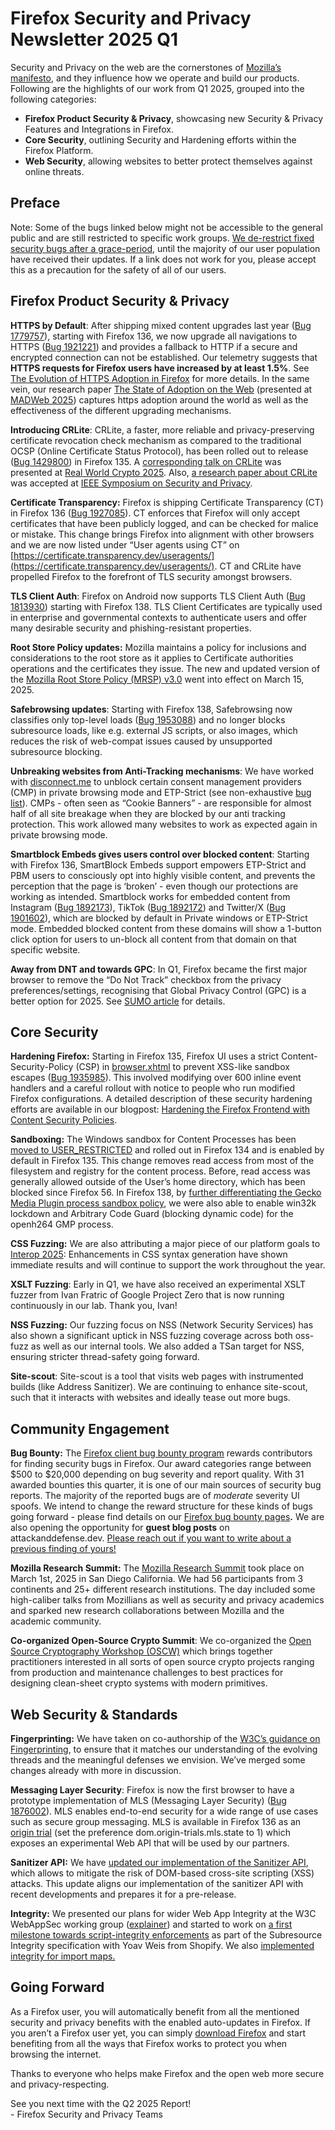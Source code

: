 # Firefox Security and Privacy Newsletter 2025 Q1

Security and Privacy on the web are the cornerstones of [Mozilla’s manifesto](https://www.mozilla.org/en-US/about/manifesto/), and they influence how we operate and build our products. Following are the highlights of our work from Q1 2025, grouped into the following categories:

* **Firefox Product Security & Privacy**, showcasing new Security & Privacy Features and Integrations in Firefox.  
* **Core Security**, outlining Security and Hardening efforts within the Firefox Platform.  
* **Web Security**, allowing websites to better protect themselves against online threats.

## Preface

Note: Some of the bugs linked below might not be accessible to the general public and are still restricted to specific work groups. [We de-restrict fixed security bugs after a grace-period](https://firefox-source-docs.mozilla.org/bug-mgmt/processes/fixing-security-bugs.html#keeping-private-information-private), until the majority of our user population have received their updates. If a link does not work for you, please accept this as a precaution for the safety of all of our users.

## Firefox Product Security & Privacy

**HTTPS by Default**: After shipping mixed content upgrades last year ([Bug 1779757](https://bugzilla.mozilla.org/show_bug.cgi?id=1779757)), starting with Firefox  136, we now upgrade all navigations to HTTPS ([Bug 1921221](https://bugzilla.mozilla.org/show_bug.cgi?id=1921221)) and provides a fallback to HTTP if a secure and encrypted connection can not be established. Our telemetry suggests that **HTTPS requests for Firefox users have increased by at least 1.5%**. See [The Evolution of HTTPS Adoption in Firefox](https://attackanddefense.dev/2025/03/31/https-first-in-firefox-136.html) for more details. In the same vein, our research paper [The State of Adoption on the Web](https://research.mozilla.org/files/2025/03/the_state_of_https_adoption_on_the_web.pdf) (presented at [MADWeb 2025](https://madweb.work/)) captures https adoption around the world as well as the effectiveness of the different upgrading mechanisms.

**Introducing CRLite**: CRLite, a faster, more reliable and privacy-preserving certificate revocation check mechanism as compared to the traditional OCSP (Online Certificate Status Protocol), has been rolled out to release ([Bug 1429800](https://bugzilla.mozilla.org/show_bug.cgi?id=1429800)) in Firefox 135\. A [corresponding talk on CRLite](https://www.youtube.com/watch?v=gnB76DQI1GE&t=19517s) was presented at [Real World Crypto 2025](https://rwc.iacr.org/2025/). Also, [a research paper about CRLite](https://research.mozilla.org/files/2025/04/clubcards_for_the_webpki.pdf) was accepted at [IEEE Symposium on Security and Privacy](https://sp2025.ieee-security.org/).

**Certificate Transparency:** Firefox is shipping Certificate Transparency (CT) in Firefox 136 ([Bug 1927085](https://bugzilla.mozilla.org/show_bug.cgi?id=1927085)). CT enforces that Firefox will only accept certificates that have been publicly logged, and can be checked for malice or mistake. This change brings Firefox into alignment with other browsers and we are now listed under “User agents using CT” on [https://certificate.transparency.dev/useragents/](https://certificate.transparency.dev/useragents/). CT and CRLite have propelled Firefox to the forefront of TLS security amongst browsers.

**TLS Client Auth**: Firefox on Android now supports TLS Client Auth ([Bug 1813930](https://bugzilla.mozilla.org/show_bug.cgi?id=1813930)) starting with Firefox 138\. TLS Client Certificates are typically used in enterprise and governmental contexts to authenticate users and offer many desirable security and phishing-resistant properties.

**Root Store Policy updates:** Mozilla maintains a policy for inclusions and considerations to the root store as it applies to Certificate authorities operations and the certificates they issue. The new and updated version of the [Mozilla Root Store Policy (MRSP) v3.0](https://blog.mozilla.org/security/2025/03/12/enhancing-ca-practices-key-updates-in-mozilla-root-store-policy-v3-0/) went into effect on March 15, 2025\.

**Safebrowsing updates**: Starting with Firefox 138, Safebrowsing now classifies only top-level loads ([Bug 1953088](https://bugzilla.mozilla.org/show_bug.cgi?id=1953088)) and no longer blocks subresource loads, like e.g. external JS scripts, or also images, which reduces the risk of web-compat issues caused by unsupported subresource blocking.

**Unbreaking websites from Anti-Tracking mechanisms**: We have worked with [disconnect.me](http://disconnect.me) to unblock certain consent management providers (CMP) in private browsing mode and ETP-Strict (see non-exhaustive [bug list](https://bugzilla.mozilla.org/buglist.cgi?bug_id=1909809%2C1906427%2C1909418%2C1942290%2C1951065%2C1924998%2C1936252%2C1934494&list_id=17532862)). CMPs \- often seen as “Cookie Banners” \- are responsible for almost half of all site breakage when they are blocked by our anti tracking protection. This work allowed many websites to work as expected again in private browsing mode.

**Smartblock Embeds gives users control over blocked content**: Starting with Firefox 136, SmartBlock Embeds support empowers ETP-Strict and PBM users to consciously opt into highly visible content, and prevents the perception that the page is ‘broken’ \- even though our protections are working as intended. Smartblock works for embedded content from Instagram ([Bug 1892173](https://bugzilla.mozilla.org/show_bug.cgi?id=1892173)), TikTok ([Bug 1892172](https://bugzilla.mozilla.org/show_bug.cgi?id=1892172)) and Twitter/X ([Bug 1901602](https://bugzilla.mozilla.org/show_bug.cgi?id=1901602)), which are blocked by default in Private windows or ETP-Strict mode. Embedded blocked content from these domains will show a 1-button click option for users to un-block all content from that domain on that specific website.

**Away from DNT and towards GPC**: In Q1, Firefox became the first major browser to remove the “Do Not Track” checkbox from the privacy preferences/settings, recognising that Global Privacy Control (GPC) is a better option for 2025\. See [SUMO article](https://support.mozilla.org/en-US/kb/how-do-i-turn-do-not-track-feature) for details.

## Core Security

**Hardening Firefox:** Starting in Firefox 135, Firefox UI uses a strict Content-Security-Policy (CSP) in [browser.xhtml](https://searchfox.org/mozilla-central/source/browser/base/content/browser.xhtml) to prevent XSS-like sandbox escapes ([Bug 1935985](https://bugzilla.mozilla.org/show_bug.cgi?id=1935985)). This involved modifying over 600 inline event handlers and a careful rollout with notice to people who run modified Firefox configurations. A detailed description of these security hardening efforts are available in our blogpost: [Hardening the Firefox Frontend with Content Security Policies](https://attackanddefense.dev/2025/04/09/hardening-the-firefox-frontend-with-content-security-policies.html).

**Sandboxing:** The Windows sandbox for Content Processes has been [moved to USER\_RESTRICTED](https://bugzilla.mozilla.org/show_bug.cgi?id=1403931) and rolled out in Firefox 134 and is enabled by default in Firefox 135\. This change removes read access from most of the filesystem and registry for the content process. Before, read access was generally allowed outside of the User’s home directory, which has been blocked since Firefox 56\. In Firefox 138, by [further differentiating the Gecko Media Plugin process sandbox policy](https://bugzilla.mozilla.org/show_bug.cgi?id=1952926), we were also able to enable win32k lockdown and Arbitrary Code Guard (blocking dynamic code) for the openh264 GMP process.

**CSS Fuzzing:** We are also attributing a major piece of our platform goals to [Interop 2025](https://wpt.fyi/interop-2025): Enhancements in CSS syntax generation have shown immediate results and will continue to support the work throughout the year.

**XSLT Fuzzing**: Early in Q1, we have also received an experimental XSLT fuzzer from Ivan Fratric of Google Project Zero that is now running continuously in our lab. Thank you, Ivan\!

**NSS Fuzzing:** Our fuzzing focus on NSS (Network Security Services) has also shown a significant uptick in NSS fuzzing coverage across both oss-fuzz as well as our internal tools. We also added a TSan target for NSS, ensuring stricter thread-safety going forward.

**Site-scout**: Site-scout is a tool that visits web pages with instrumented builds (like Address Sanitizer). We are continuing to enhance site-scout, such that it interacts with websites and ideally tease out more bugs.

## Community Engagement

**Bug Bounty:** The [Firefox client bug bounty program](https://www.mozilla.org/en-US/security/client-bug-bounty/) rewards contributors for finding security bugs in Firefox. Our award categories range between $500 to $20,000 depending on bug severity and report quality. With 31 awarded bounties this quarter, it is one of our main sources of security bug reports. The majority of the reported bugs are of *moderate* severity UI spoofs. We intend to change the reward structure for these kinds of bugs going forward \- please find details on our [Firefox bug bounty pages](https://www.mozilla.org/en-US/security/client-bug-bounty/)**.** We are also opening the opportunity for **guest blog posts** on attackanddefense.dev. [Please reach out if you want to write about a previous finding of yours\!](https://attackanddefense.dev/about/#guest-blog-posts)

**Mozilla Research Summit:** The [Mozilla Research Summit](https://surf.mozilla.org/events/2025/sandiego/) took place on March 1st, 2025 in San Diego California. We had 56 participants from 3 continents and 25+ different research institutions. The day included some high-caliber talks from Mozillians as well as security and privacy academics and sparked new research collaborations between Mozilla and the academic community.

**Co-organized Open-Source Crypto Summit**: We co-organized the [Open Source Cryptography Workshop (OSCW)](https://opensourcecryptowork.shop/) which brings together practitioners interested in all sorts of open source crypto projects ranging from production and maintenance challenges to best practices for designing clean-sheet crypto systems with modern primitives.

## Web Security & Standards

**Fingerprinting:** We have taken on co-authorship of the [W3C’s guidance on Fingerprinting](https://w3c.github.io/fingerprinting-guidance/), to ensure that it matches our understanding of the evolving threads and the meaningful defenses we envision.  We’ve merged some changes already with more in discussion.

**Messaging Layer Security**: Firefox is now the first browser to have a prototype implementation of MLS (Messaging Layer Security) ([Bug 1876002](https://bugzilla.mozilla.org/show_bug.cgi?id=1876002)). MLS enables end-to-end security for a wide range of use cases such as secure group messaging. MLS is available in Firefox 136 as an [origin trial](https://wiki.mozilla.org/Origin_Trials) (set the preference  dom.origin-trials.mls.state to 1\) which exposes an experimental Web API that will be used by our partners.

**Sanitizer API:** We have [updated our implementation of the Sanitizer API](https://bugzilla.mozilla.org/show_bug.cgi?id=1956310), which allows to mitigate the risk of DOM-based cross-site scripting (XSS) attacks. This update aligns our implementation of the sanitizer API with recent developments and prepares it for a pre-release.

**Integrity:** We presented our plans for wider Web App Integrity at the W3C WebAppSec working group ([explainer](https://github.com/beurdouche/explainers/blob/main/waict-explainer.md)) and started to work on [a first milestone towards script-integrity enforcements](https://github.com/w3c/webappsec-subresource-integrity/pull/133) as part of the Subresource Integrity specification with Yoav Weis from Shopify. We also [implemented integrity for import maps.](https://bugzilla.mozilla.org/show_bug.cgi?id=1945540)

## Going Forward

As a Firefox user, you will automatically benefit from all the mentioned security and privacy benefits with the enabled auto-updates in Firefox. If you aren’t a Firefox user yet, you can simply [download Firefox](https://www.mozilla.org/firefox/new/?_gl=1*3c2zyd*_ga*MTkzMzM4MjE2NC4xNjc0NzM5NDMy*_ga_X4N05QV93S*MTc0NTg0NzU4Ny4xODIuMS4xNzQ1ODQ3NjM5LjAuMC4w) and start benefiting from all the ways that Firefox works to protect you when browsing the internet.

Thanks to everyone who helps make Firefox and the open web more secure and privacy-respecting.

See you next time with the Q2 2025 Report\!  
\- Firefox Security and Privacy Teams
